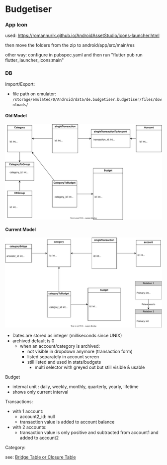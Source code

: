 # Budgetiser

### App Icon

used: https://romannurik.github.io/AndroidAssetStudio/icons-launcher.html

then move the folders from the zip to android/app/src/main/res

other way: configure in pubspec.yaml and then run "flutter pub run flutter_launcher_icons:main"

### DB

Import/Export:

- file path on emulator: `/storage/emulated/0/Android/data/de.budgetiser.budgetiser/files/downloads/`

#### Old Model

![Alt text](db.drawio.svg)

#### Current Model

![Alt text](dbv2.drawio.svg)

- Dates are stored as integer (milliseconds since UNIX)
- archived default is 0
  - when an account/category is archived:
    - not visible in dropdown anymore (transaction form)
    - listed separately in account screen
    - still listed and used in stats/budgets
      - multi selector with greyed out but still visible & usable

Budget

- interval unit : daily, weekly, monthly, quarterly, yearly, lifetime
- shows only current interval

Transactions:

- with 1 account:
  - account2_id: null
  - transaction value is added to account balance
- with 2 accounts:
  - transaction value is only positive and subtracted from account1 and added to account2

Category:

see: [Bridge Table or Closure Table](https://www.databasestar.com/hierarchical-data-sql/#:~:text=specific%20use%20case-,Bridge%20Table%20or%20Closure%20Table,-The%20Bridge%20Table)
